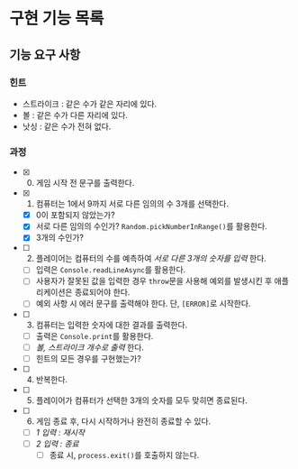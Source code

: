 # 구현 기능 목록

## 기능 요구 사항

### 힌트

- 스트라이크 : 같은 수가 같은 자리에 있다.
- 볼 : 같은 수가 다른 자리에 있다.
- 낫싱 : 같은 수가 전혀 없다.

### 과정

- [x] 0. 게임 시작 전 문구를 출력한다.
- [x] 1. 컴퓨터는 1에서 9까지 서로 다른 임의의 수 3개를 선택한다.
  - [x] 0이 포함되지 않았는가?
  - [x] 서로 다른 임의의 수인가? `Random.pickNumberInRange()`를 활용한다.
  - [x] 3개의 수인가?
- [ ] 2. 플레이어는 컴퓨터의 수를 예측하여 _서로 다른 3개의 숫자를 입력_ 한다.
  - [ ] 입력은 `Console.readLineAsync`를 활용한다.
  - [ ] 사용자가 잘못된 값을 입력한 경우 `throw`문을 사용해 예외를 발생시킨 후 애플리케이션은 종료되어야 한다.
  - [ ] 예외 사항 시 에러 문구를 출력해야 한다. 단, `[ERROR]`로 시작한다.
- [ ] 3. 컴퓨터는 입력한 숫자에 대한 결과를 출력한다.
  - [ ] 출력은 `Console.print`를 활용한다.
  - [ ] _볼, 스트라이크 개수로 출력_ 한다.
  - [ ] 힌트의 모든 경우를 구현했는가?
- [ ] 4. 반복한다.
- [ ] 5. 플레이어가 컴퓨터가 선택한 3개의 숫자를 모두 맞히면 종료된다.
- [ ] 6. 게임 종료 후, 다시 시작하거나 완전히 종료할 수 있다.
  - [ ] _1 입력 : 재시작_
  - [ ] _2 입력 : 종료_
    - [ ] 종료 시, `process.exit()`를 호출하지 않는다.
